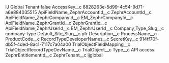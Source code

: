<?xml version="1.0" encoding="UTF-8"?>
<CustomMetadata xmlns="http://soap.sforce.com/2006/04/metadata" xmlns:xsi="http://www.w3.org/2001/XMLSchema-instance" xmlns:xsd="http://www.w3.org/2001/XMLSchema">
    <label>IJ Global Tenant</label>
    <protected>false</protected>
    <values>
        <field>AccessKey__c</field>
        <value xsi:type="xsd:string">8828263e-5d99-4c54-9d71-a6e884035515</value>
    </values>
    <values>
        <field>ApiFieldName_ZephrAccountId__c</field>
        <value xsi:type="xsd:string">ZephrAccountId__c</value>
    </values>
    <values>
        <field>ApiFieldName_ZephrCompanyId__c</field>
        <value xsi:type="xsd:string">EM_ZephrCompanyId__c</value>
    </values>
    <values>
        <field>ApiFieldName_ZephrGrantId__c</field>
        <value xsi:type="xsd:string">ZephrGrantId__c</value>
    </values>
    <values>
        <field>ApiFieldName_ZephrUserId__c</field>
        <value xsi:type="xsd:string">EM_ZephrUserId__c</value>
    </values>
    <values>
        <field>Company_Type_Slug__c</field>
        <value xsi:type="xsd:string">company-type</value>
    </values>
    <values>
        <field>Default_Site_Slug__c</field>
        <value xsi:type="xsd:string">pfr</value>
    </values>
    <values>
        <field>Description__c</field>
        <value xsi:nil="true"/>
    </values>
    <values>
        <field>ProcessName__c</field>
        <value xsi:nil="true"/>
    </values>
    <values>
        <field>ProductCode__c</field>
        <value xsi:nil="true"/>
    </values>
    <values>
        <field>RecordTypeDeveloperNames__c</field>
        <value xsi:nil="true"/>
    </values>
    <values>
        <field>SecretKey__c</field>
        <value xsi:type="xsd:string">914ff70f-db5f-4ded-8ac1-7117c7a04a00</value>
    </values>
    <values>
        <field>TrialObjectFieldMapping__c</field>
        <value xsi:nil="true"/>
    </values>
    <values>
        <field>TrialObjectRecordTypeDevName__c</field>
        <value xsi:nil="true"/>
    </values>
    <values>
        <field>TrialObject__c</field>
        <value xsi:nil="true"/>
    </values>
    <values>
        <field>Type__c</field>
        <value xsi:type="xsd:string">API access</value>
    </values>
    <values>
        <field>ZephrEntitlementId__c</field>
        <value xsi:nil="true"/>
    </values>
    <values>
        <field>ZephrTenant__c</field>
        <value xsi:type="xsd:string">ijglobal</value>
    </values>
</CustomMetadata>
